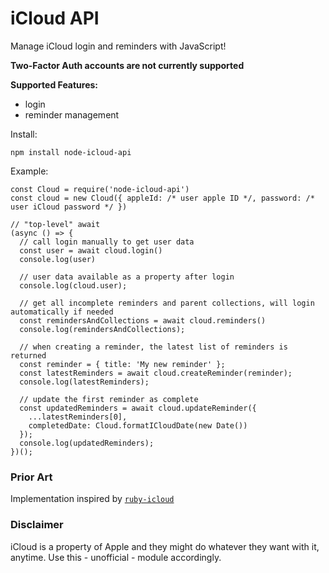 # iCloud API

Manage iCloud login and reminders with JavaScript!

**Two-Factor Auth accounts are not currently supported**

**Supported Features:**
- login
- reminder management

Install:

```
npm install node-icloud-api
```

Example:

```node
const Cloud = require('node-icloud-api')
const cloud = new Cloud({ appleId: /* user apple ID */, password: /* user iCloud password */ })

// "top-level" await
(async () => {
  // call login manually to get user data
  const user = await cloud.login()
  console.log(user)

  // user data available as a property after login
  console.log(cloud.user);

  // get all incomplete reminders and parent collections, will login automatically if needed
  const remindersAndCollections = await cloud.reminders()
  console.log(remindersAndCollections);

  // when creating a reminder, the latest list of reminders is returned
  const reminder = { title: 'My new reminder' };
  const latestReminders = await cloud.createReminder(reminder);
  console.log(latestReminders);

  // update the first reminder as complete
  const updatedReminders = await cloud.updateReminder({
    ...latestReminders[0],
    completedDate: Cloud.formatICloudDate(new Date())
  });
  console.log(updatedReminders);
})();
```

### Prior Art

Implementation inspired by [`ruby-icloud`](https://github.com/adammck/ruby-icloud)

### Disclaimer

iCloud is a property of Apple and they might do whatever they want with it, anytime. Use this - unofficial - module accordingly.
